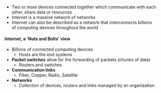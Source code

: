 * Two or more devices connected together which communicate with each other, share data or resources 
* Internet is a massive network of networks
* Internet can also be described as a network that interconnects billions of computing devices throughout the world 

#### Internet, a 'Nuts and Bolts' view
* Billions of connected computing devices 
	* Hosts are the end systems 
* **Packet switches** allow for the forwarding of packets (chunks of data)
	* Routers and switches 
* **Communication links** 
	* Fiber, Copper, Radio, Satellite 
* **Networks** 
	* Collection of devices, routers and links managed by an organization